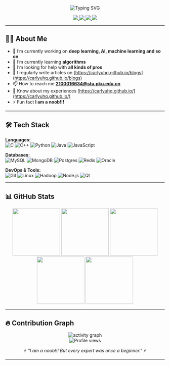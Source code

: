 <div align="center">
  <img src="https://readme-typing-svg.demolab.com?font=Fira+Code&weight=600&size=30&duration=3000&pause=1000&color=58A6FF&center=true&vCenter=true&width=435&lines=Hi+%F0%9F%91%8B%2C+I'm+CarlYuHQ;Undergrad+%40+Peking+University;AI%2FML+Enthusiast;Full-Stack+Developer" alt="Typing SVG" />
  
  <p>
    <a href="https://carlyuhq.github.io/">
      <img src="https://img.shields.io/badge/-Portfolio-181717?style=for-the-badge&logo=github&logoColor=white" />
    </a>
    <a href="https://carlyuhq.github.io/blogs">
      <img src="https://img.shields.io/badge/-Tech%20Blogs-FF7139?style=for-the-badge&logo=dev.to&logoColor=white" />
    </a>
    <a href="mailto:2100016634@stu.pku.edu.cn">
      <img src="https://img.shields.io/badge/-Email-D14836?style=for-the-badge&logo=gmail&logoColor=white" />
    </a>
    <a href="https://www.linkedin.com/in/carlyuhq/">
      <img src="https://img.shields.io/badge/-LinkedIn-0A66C2?style=for-the-badge&logo=linkedin&logoColor=white" />
    </a>
  </p>
</div>

---

## 👨‍🎓 About Me
- 🔭 I’m currently working on **deep learning, AI, machine learning and so on**
- 🌱 I’m currently learning **algorithms**
- 🤝 I’m looking for help with **all kinds of pros**
- 📝 I regularly write articles on [https://carlyuhq.github.io/blogs](https://carlyuhq.github.io/blogs)
- 📫 How to reach me **2100016634@stu.pku.edu.cn**
- 📄 Know about my experiences [https://carlyuhq.github.io/](https://carlyuhq.github.io/)
- ⚡ Fun fact **I am a noob!!!**
---

## 🛠️ Tech Stack

**Languages:**  
![C](https://img.shields.io/badge/c-%2300599C.svg?style=for-the-badge&logo=c&logoColor=white)
![C++](https://img.shields.io/badge/c++-%2300599C.svg?style=for-the-badge&logo=c%2B%2B&logoColor=white)
![Python](https://img.shields.io/badge/python-3670A0?style=for-the-badge&logo=python&logoColor=ffdd54)
![Java](https://img.shields.io/badge/java-%23ED8B00.svg?style=for-the-badge&logo=openjdk&logoColor=white)
![JavaScript](https://img.shields.io/badge/javascript-%23323330.svg?style=for-the-badge&logo=javascript&logoColor=%23F7DF1E)

**Databases:**  
![MySQL](https://img.shields.io/badge/mysql-%2300f.svg?style=for-the-badge&logo=mysql&logoColor=white)
![MongoDB](https://img.shields.io/badge/MongoDB-%234ea94b.svg?style=for-the-badge&logo=mongodb&logoColor=white)
![Postgres](https://img.shields.io/badge/postgres-%23316192.svg?style=for-the-badge&logo=postgresql&logoColor=white)
![Redis](https://img.shields.io/badge/redis-%23DD0031.svg?style=for-the-badge&logo=redis&logoColor=white)
![Oracle](https://img.shields.io/badge/Oracle-F80000?style=for-the-badge&logo=oracle&logoColor=white)

**DevOps & Tools:**  
![Git](https://img.shields.io/badge/git-%23F05033.svg?style=for-the-badge&logo=git&logoColor=white)
![Linux](https://img.shields.io/badge/Linux-FCC624?style=for-the-badge&logo=linux&logoColor=black)
![Hadoop](https://img.shields.io/badge/Apache%20Hadoop-66CCFF?style=for-the-badge&logo=apachehadoop&logoColor=black)
![Node.js](https://img.shields.io/badge/node.js-6DA55F?style=for-the-badge&logo=node.js&logoColor=white)
![Qt](https://img.shields.io/badge/Qt-%23217346.svg?style=for-the-badge&logo=Qt&logoColor=white)

---

## 📊 GitHub Stats

<div align="center">
  <img height="150em" src="https://github-readme-stats.vercel.app/api?username=carlyuhq&show_icons=true&theme=github_light&count_private=true&include_all_commits=true" />
  <img height="150em" src="https://github-readme-streak-stats.herokuapp.com/?user=carlyuhq&theme=github-light" />
  <img height="150em" src="https://github-profile-summary-cards.vercel.app/api/cards/profile-details?username=carlyuhq&theme=github_light" />
</div>
<div align="center">
  <img height="150em" src="https://github-readme-stats.vercel.app/api/top-langs/?username=carlyuhq&layout=compact&theme=github_light&langs_count=8" />
  <img height="150em" src="https://github-profile-trophy.vercel.app/?username=carlyuhq&theme=flat&row=2&column=4&margin-w=15&margin-h=15" />
</div>

---

## 🔥 Contribution Graph

<div align="center">
  <img src="https://github-readme-activity-graph.vercel.app/graph?username=carlyuhq&theme=github-light" alt="activity graph"/>
  <br>
  <img src="https://komarev.com/ghpvc/?username=carlyuhq&label=Profile+Views&color=blueviolet&style=for-the-badge" alt="Profile views" /> 
  <p>⚡ <em>"I am a noob!!! But every expert was once a beginner."</em> ⚡</p>
  <!-- 如果你已配置 snake 动画，可取消注释 -->
  <!-- <img src="https://github.com/carlyuhq/carlyuhq/blob/output/github-contribution-grid-snake.svg" alt="Snake animation" /> -->
</div>

---
